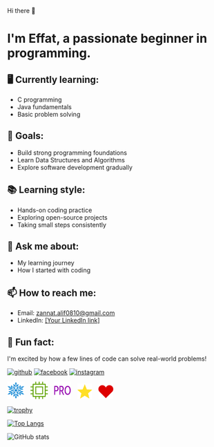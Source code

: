  Hi there 👋  
# I'm Effat, a passionate beginner in programming.

## 🖥️ Currently learning: 
- C programming  
- Java fundamentals  
- Basic problem solving

## 🚀 Goals:
- Build strong programming foundations  
- Learn Data Structures and Algorithms  
- Explore software development gradually

## 📚 Learning style:
- Hands-on coding practice  
- Exploring open-source projects  
- Taking small steps consistently

## 💬 Ask me about:  
- My learning journey  
- How I started with coding

## 📫 How to reach me: 
- Email: zannat.alif0810@gmail.com 
- LinkedIn: [[Your LinkedIn link]](https://www.linkedin.com/in/effat-ul-zannat-alif-alif-955551379?utm_source=share&utm_campaign=share_via&utm_content=profile&utm_medium=android_app)

## 🎯 Fun fact:
I'm excited by how a few lines of code can solve real-world problems!

[<img src='https://cdn.jsdelivr.net/npm/simple-icons@3.0.1/icons/github.svg' alt='github' height='40'>](https://github.com/Effat001)  [<img src='https://cdn.jsdelivr.net/npm/simple-icons@3.0.1/icons/facebook.svg' alt='facebook' height='40'>](https://www.facebook.com/https://www.facebook.com/share/1LmoUStcvS/)  [<img src='https://cdn.jsdelivr.net/npm/simple-icons@3.0.1/icons/instagram.svg' alt='instagram' height='40'>](https://www.instagram.com/effat_ul_zannat_alif/)  

<a href='https://archiveprogram.github.com/'><img src='https://raw.githubusercontent.com/acervenky/animated-github-badges/master/assets/acbadge.gif' width='40' height='40'></a> <a href='https://docs.github.com/en/developers'><img src='https://raw.githubusercontent.com/acervenky/animated-github-badges/master/assets/devbadge.gif' width='40' height='40'></a> <a href='https://github.com/pricing'><img src='https://raw.githubusercontent.com/acervenky/animated-github-badges/master/assets/pro.gif' width='40' height='40'></a> <a href='https://stars.github.com/'><img src='https://raw.githubusercontent.com/acervenky/animated-github-badges/master/assets/starbadge.gif' width='35' height='35'></a> <a href='https://docs.github.com/en/github/supporting-the-open-source-community-with-github-sponsors'><img src='https://raw.githubusercontent.com/acervenky/animated-github-badges/master/assets/sponsorbadge.gif' width='35' height='35'></a> 

[![trophy](https://github-profile-trophy.vercel.app/?username=Effat001)](https://github.com/ryo-ma/github-profile-trophy)

[![Top Langs](https://github-readme-stats.vercel.app/api/top-langs/?username=Effat001)](https://github.com/anuraghazra/github-readme-stats)

![GitHub stats](https://github-readme-stats.vercel.app/api?username=Effat001&show_icons=true&count_private=true)  

